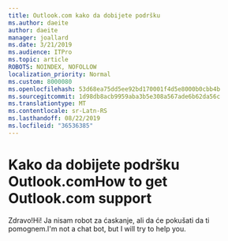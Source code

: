 ```yaml
---
title: Outlook.com kako da dobijete podršku
ms.author: daeite
author: daeite
manager: joallard
ms.date: 3/21/2019
ms.audience: ITPro
ms.topic: article
ROBOTS: NOINDEX, NOFOLLOW
localization_priority: Normal
ms.custom: 8000080
ms.openlocfilehash: 53d68ea75dd5ee92bd170001f4d5e8000b0cbb4b
ms.sourcegitcommit: 1d98db8acb9959aba3b5e308a567ade6b62da56c
ms.translationtype: MT
ms.contentlocale: sr-Latn-RS
ms.lasthandoff: 08/22/2019
ms.locfileid: "36536385"
---
```

# <a name="how-to-get-outlookcom-support"></a><span data-ttu-id="8b3b4-102">Kako da dobijete podršku Outlook.com</span><span class="sxs-lookup"><span data-stu-id="8b3b4-102">How to get Outlook.com support</span></span>

<span data-ttu-id="8b3b4-103">Zdravo!</span><span class="sxs-lookup"><span data-stu-id="8b3b4-103">Hi!</span></span>
<span data-ttu-id="8b3b4-104">Ja nisam robot za ćaskanje, ali da će pokušati da ti pomognem.</span><span class="sxs-lookup"><span data-stu-id="8b3b4-104">I'm not a chat bot, but I will try to help you.</span></span>


